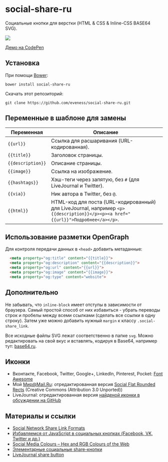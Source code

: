 # social-share-ru
Социальные кнопки для верстки (HTML & CSS & Inline-CSS BASE64 SVG).

![](https://img-fotki.yandex.ru/get/4515/99156821.0/0_1a0729_59c14de_orig.jpg)

[Демо на CodePen](http://codepen.io/eveness/pen/OyvXov)

## Установка
При помощи [Bower](http://bower.io/):
```
bower install social-share-ru
```

Скачать этот репозиторий:
```
git clone https://github.com/eveness/social-share-ru.git
```

## Переменные в шаблоне для замены
Переменная | Описание
---------|-------------
`{{url}}` | Ссылка для расшаривания (URL-кодированная).
`{{title}}` | Заголовок страницы.
`{{description}}` | Описание страницы.
`{{image}}` | Ссылка на изображение.
`{{hashtags}}` | Хэш-теги через запятую, без `#` (для LiveJournal и Twitter).
`{{via}}` | Ник автора в Twitter, без `@`.
`{{html}}` | HTML-код для поста (URL-кодированный) для LiveJournal, например `<p>{{description}}</p><p><a href="{{url}}">Подробнее</a></p>`.

## Использование разметки OpenGraph
Для контроля передачи данных в `<head>` добавить метаданные:
```html
  <meta property="og:title" content="{{title}}">
  <meta property="og:description" content="{{description}}">
  <meta property="og:url" content="{{url}}">
  <meta property="og:image" content="{{image}}">
  <meta property="og:type" content="website">
```

## Дополнительно
Не забывать, что `inline-block` имеет отступы в зависимости от браузера. Самый простой способ от них избавиться - убрать переводы строк и пробелы между всеми ссылками (сделать все ссылки в одну строку). Затем уже можно добавить нужный `margin` к классу `.social-share_link`.

Все исходные файлы SVG лежат соответственно в папке `svg`. Можно редактировать на свой вкус и вставлять, кодируя в Base64, например тут: [base64.ru](http://base64.ru/).

## Иконки
- Вконтакте, Facebook, Twitter, Google+, LinkedIn, Pinterest, Pocket: [Font Awesome](http://fontawesome.io/)
- Мой Мир@Mail.Ru: отредактированная версия [Social Flat Rounded Rects](https://www.iconfinder.com/icons/386659/mail.ru_mailru_icon) (Creative Commons (Attribution 3.0 Unported))
- LiveJournal: отредактированная версия [найденой иконки в обсуждении на GitHub](https://github.com/FortAwesome/Font-Awesome/issues/1657#issuecomment-68190079)

## Материалы и ссылки
- [Social Network Share Link Formats](http://themergency.com/social-network-links/)
- [Избавляемся от JavaScript в социальных кнопках (Facebook, VK, Twitter и др.)](http://habrahabr.ru/post/250021/)
- [Social Media Colours – Hex and RGB Colours of the Web](http://designpieces.com/2012/12/social-media-colours-hex-and-rgb/)
- [Элементарные социальные share-кнопки](http://habrahabr.ru/post/156185/)
- [LiveJournal share button](http://expange.ru/e/LiveJournal+share+button)
